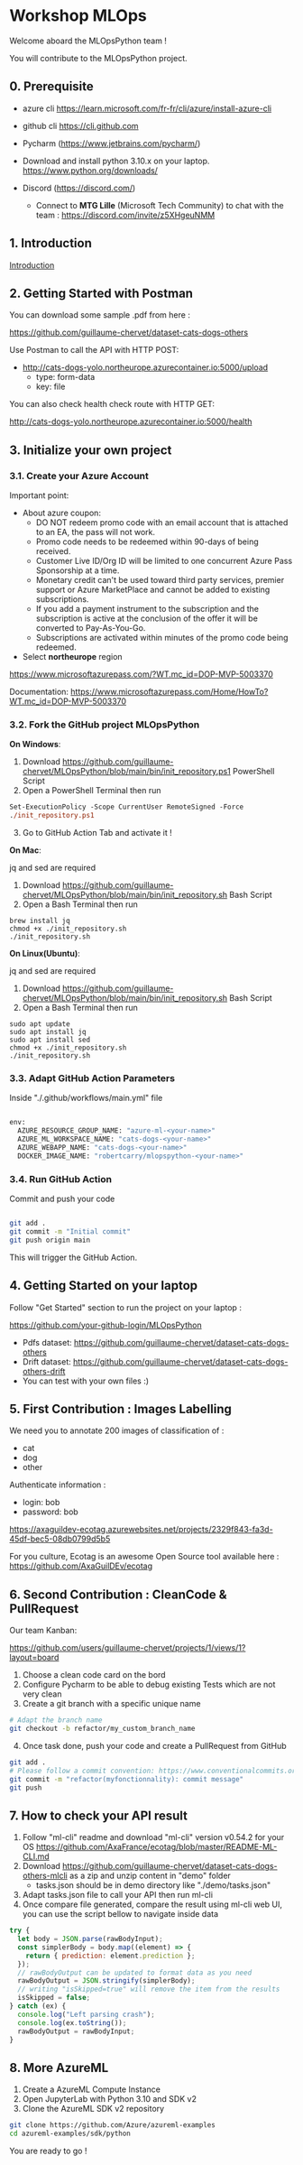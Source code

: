 # Workshop MLOps

Welcome aboard the MLOpsPython team !

You will contribute to the MLOpsPython project.

## 0. Prerequisite

- azure cli https://learn.microsoft.com/fr-fr/cli/azure/install-azure-cli
- github cli https://cli.github.com

- Pycharm (https://www.jetbrains.com/pycharm/)
- Download and install python 3.10.x on your laptop.
  https://www.python.org/downloads/
- Discord (https://discord.com/)
  - Connect to **MTG Lille** (Microsoft Tech Community) to chat with the team : https://discord.com/invite/z5XHgeuNMM

## 1. Introduction

[Introduction](https://github.com/guillaume-chervet/MLOpsPython/blob/main/documentation/learning.md)

## 2. Getting Started with Postman

You can download some sample .pdf from here :

https://github.com/guillaume-chervet/dataset-cats-dogs-others

Use Postman to call the API with HTTP POST:

- http://cats-dogs-yolo.northeurope.azurecontainer.io:5000/upload
  - type: form-data
  - key: file

You can also check health check route with HTTP GET:

http://cats-dogs-yolo.northeurope.azurecontainer.io:5000/health

## 3. Initialize your own project

### 3.1. Create your Azure Account

Important point:

- About azure coupon:
  - DO NOT redeem promo code with an email account that is attached to an EA, the pass will not work.
  - Promo code needs to be redeemed within 90-days of being received.
  - Customer Live ID/Org ID will be limited to one concurrent Azure Pass Sponsorship at a time.
  - Monetary credit can't be used toward third party services, premier support or Azure MarketPlace and cannot be added to existing subscriptions.
  - If you add a payment instrument to the subscription and the subscription is active at the conclusion of the offer it will be converted to Pay-As-You-Go.
  - Subscriptions are activated within minutes of the promo code being redeemed.
- Select **northeurope** region

https://www.microsoftazurepass.com/?WT.mc_id=DOP-MVP-5003370

Documentation:
https://www.microsoftazurepass.com/Home/HowTo?WT.mc_id=DOP-MVP-5003370

### 3.2. Fork the GitHub project MLOpsPython

**On Windows**:

1. Download https://github.com/guillaume-chervet/MLOpsPython/blob/main/bin/init_repository.ps1 PowerShell Script
2. Open a PowerShell Terminal then run

```ps
Set-ExecutionPolicy -Scope CurrentUser RemoteSigned -Force
./init_repository.ps1
```

3. Go to GitHub Action Tab and activate it !

**On Mac**:

jq and sed are required

1. Download https://github.com/guillaume-chervet/MLOpsPython/blob/main/bin/init_repository.sh Bash Script
2. Open a Bash Terminal then run

```bach
brew install jq
chmod +x ./init_repository.sh
./init_repository.sh
```

**On Linux(Ubuntu)**:

jq and sed are required

1. Download https://github.com/guillaume-chervet/MLOpsPython/blob/main/bin/init_repository.sh Bash Script
2. Open a Bash Terminal then run

```bach
sudo apt update
sudo apt install jq
sudo apt install sed
chmod +x ./init_repository.sh
./init_repository.sh
```

### 3.3. Adapt GitHub Action Parameters

Inside "./.github/workflows/main.yml" file

```bash

env:
  AZURE_RESOURCE_GROUP_NAME: "azure-ml-<your-name>"
  AZURE_ML_WORKSPACE_NAME: "cats-dogs-<your-name>"
  AZURE_WEBAPP_NAME: "cats-dogs-<your-name>"
  DOCKER_IMAGE_NAME: "robertcarry/mlopspython-<your-name>"

```

### 3.4. Run GitHub Action

Commit and push your code

```bash

git add .
git commit -m "Initial commit"
git push origin main

```

This will trigger the GitHub Action.

## 4. Getting Started on your laptop

Follow "Get Started" section to run the project on your laptop :

https://github.com/your-github-login/MLOpsPython

- Pdfs dataset: https://github.com/guillaume-chervet/dataset-cats-dogs-others
- Drift dataset: https://github.com/guillaume-chervet/dataset-cats-dogs-others-drift
- You can test with your own files :)

## 5. First Contribution : Images Labelling

We need you to annotate 200 images of classification of :

- cat
- dog
- other

Authenticate information :

- login: bob
- password: bob

https://axaguildev-ecotag.azurewebsites.net/projects/2329f843-fa3d-45df-bec5-08db0799d5b5

For you culture, Ecotag is an awesome Open Source tool available here :
https://github.com/AxaGuilDEv/ecotag

## 6. Second Contribution : CleanCode & PullRequest

Our team Kanban:

https://github.com/users/guillaume-chervet/projects/1/views/1?layout=board

1. Choose a clean code card on the bord
2. Configure Pycharm to be able to debug existing Tests which are not very clean
3. Create a git branch with a specific unique name

```sh
# Adapt the branch name
git checkout -b refactor/my_custom_branch_name
```

4. Once task done, push your code and create a PullRequest from GitHub

```sh
git add .
# Please follow a commit convention: https://www.conventionalcommits.org/en/v1.0.0/
git commit -m "refactor(myfonctionnality): commit message"
git push
```

## 7. How to check your API result

1. Follow "ml-cli" readme and download "ml-cli" version v0.54.2 for your OS https://github.com/AxaFrance/ecotag/blob/master/README-ML-CLI.md
2. Download https://github.com/guillaume-chervet/dataset-cats-dogs-others-mlcli as a zip and unzip content in "demo" folder
   - tasks.json should be in demo directory like "./demo/tasks.json"
3. Adapt tasks.json file to call your API then run ml-cli
4. Once compare file generated, compare the result using ml-cli web UI, you can use the script bellow to navigate inside data

```javascript
try {
  let body = JSON.parse(rawBodyInput);
  const simplerBody = body.map((element) => {
    return { prediction: element.prediction };
  });
  // rawBodyOutput can be updated to format data as you need
  rawBodyOutput = JSON.stringify(simplerBody);
  // writing "isSkipped=true" will remove the item from the results
  isSkipped = false;
} catch (ex) {
  console.log("Left parsing crash");
  console.log(ex.toString());
  rawBodyOutput = rawBodyInput;
}
```

## 8. More AzureML

1. Create a AzureML Compute Instance
2. Open JupyterLab with Python 3.10 and SDK v2
3. Clone the AzureML SDK v2 repository

```sh
git clone https://github.com/Azure/azureml-examples
cd azureml-examples/sdk/python
```

You are ready to go !
